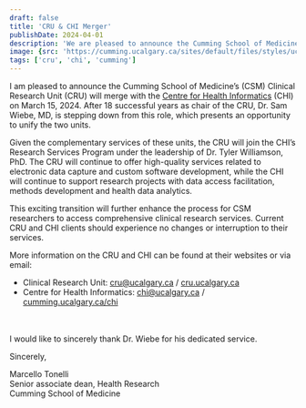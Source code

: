 ```yaml
---
draft: false
title: 'CRU & CHI Merger'
publishDate: 2024-04-01
description: 'We are pleased to announce the Cumming School of Medicine’s (CSM) Clinical Research Unit (CRU) will merge with the Centre for Health Informatics (CHI) on March 15, 2024.'
image: {src: 'https://cumming.ucalgary.ca/sites/default/files/styles/ucws_hero_cta_50_50_desktop/public/2023-05/IMG_0376.webp?h=53687040&itok=KoidcjLv', alt: 'merge-image'}
tags: ['cru', 'chi', 'cumming']
---
```


I am pleased to announce the Cumming School of Medicine’s (CSM) Clinical Research Unit (CRU) will merge with the [Centre for Health Informatics](https://cumming.ucalgary.ca/centres/centre-health-informatics) (CHI) on March 15, 2024. After 18 successful years as chair of the CRU, Dr. Sam Wiebe, MD, is stepping down from this role, which presents an opportunity to unify the two units.

Given the complementary services of these units, the CRU will join the CHI’s Research Services Program under the leadership of Dr. Tyler Williamson, PhD. The CRU will continue to offer high-quality services related to electronic data capture and custom software development, while the CHI will continue to support research projects with data access facilitation, methods development and health data analytics. 

This exciting transition will further enhance the process for CSM researchers to access comprehensive clinical research services. Current CRU and CHI clients should experience no changes or interruption to their services.

More information on the CRU and CHI can be found at their websites or via email:
- Clinical Research Unit: cru@ucalgary.ca / [cru.ucalgary.ca](https://cru.ucalgary.ca)
- Centre for Health Informatics: chi@ucalgary.ca / [cumming.ucalgary.ca/chi](https://cumming.ucalgary.ca/chi)

<br/>
<br/>
I would like to sincerely thank Dr. Wiebe for his dedicated service.

Sincerely,

Marcello Tonelli<br/>
Senior associate dean, Health Research<br/>
Cumming School of Medicine